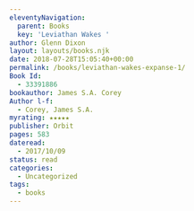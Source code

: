 ```yaml
---
eleventyNavigation:
  parent: Books
  key: 'Leviathan Wakes '
author: Glenn Dixon
layout: layouts/books.njk
date: 2018-07-28T15:05:40+00:00
permalink: /books/leviathan-wakes-expanse-1/
Book Id:
  - 33391886
bookauthor: James S.A. Corey
Author l-f:
  - Corey, James S.A.
myrating: ★★★★★
publisher: Orbit
pages: 583
dateread:
  - 2017/10/09
status: read
categories:
  - Uncategorized
tags:
  - books
---
```

